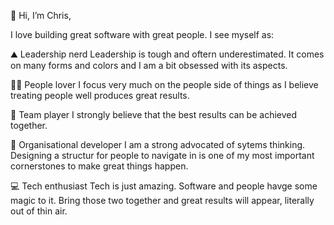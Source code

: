 👋 Hi, I’m Chris,

I love building great software with great people.
I see myself as:

⛰️ Leadership nerd
Leadership is tough and oftern underestimated. It comes on many forms and colors and I am a bit obsessed with its aspects.

🏄‍♂️ People lover
I focus very much on the people side of things as I believe treating people well produces great results.

🎯 Team player
I strongly believe that the best results can be achieved together. 

🚀 Organisational developer 
I am a strong advocated of sytems thinking. Designing a structur for people to navigate in is one of my most important cornerstones to make great things happen.

💻 Tech enthusiast
Tech is just amazing. Software and people havge some magic to it. Bring those two together and great results will appear, literally out of thin air.
